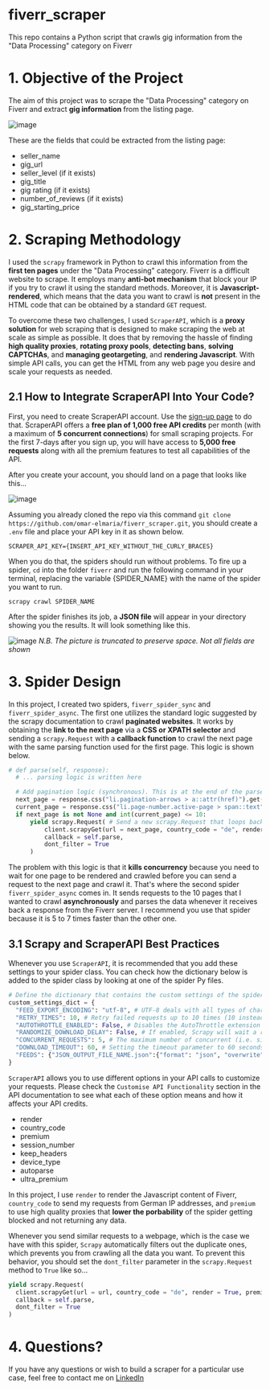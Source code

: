 # fiverr_scraper
This repo contains a Python script that crawls gig information from the "Data Processing" category on Fiverr

# 1. Objective of the Project
The aim of this project was to scrape the "Data Processing" category on Fiverr and extract **gig information** from the listing page.

![image](https://user-images.githubusercontent.com/98691360/198831106-e30af12c-5275-4740-81f9-8f22da3fbc6a.png)

These are the fields that could be extracted from the listing page:
- seller_name
- gig_url
- seller_level (if it exists)
- gig_title
- gig rating (if it exists)
- number_of_reviews (if it exists)
- gig_starting_price

# 2. Scraping Methodology
I used the ```scrapy``` framework in Python to crawl this information from the **first ten pages** under the "Data Processing" category. Fiverr is a difficult website to scrape. It employs many **anti-bot mechanism** that block your IP if you try to crawl it using the standard methods. Moreover, it is **Javascript-rendered**, which means that the data you want to crawl is **not** present in the HTML code that can be obtained by a standard ```GET``` request.

To overcome these two challenges, I used ```ScraperAPI```, which is a **proxy solution** for web scraping that is designed to make scraping the web at scale as simple as possible. It does that by removing the hassle of finding **high quality proxies**, **rotating proxy pools**, **detecting bans**, **solving CAPTCHAs**, and **managing geotargeting**, and **rendering Javascript**. With simple API calls, you can get the HTML from any web page you desire and scale your requests as needed.

## 2.1 How to Integrate ScraperAPI Into Your Code?
First, you need to create ScraperAPI account. Use the [sign-up page](https://dashboard.scraperapi.com/signup) to do that. ScraperAPI offers a **free plan of 1,000 free API credits** per month (with a maximum of **5 concurrent connections**) for small scraping projects. For the first 7-days after you sign up, you will have access to **5,000 free requests** along with all the premium features to test all capabilities of the API.

After you create your account, you should land on a page that looks like this...

![image](https://user-images.githubusercontent.com/98691360/198832083-12a3bc7e-d8a4-492e-bb61-2f3e93db98ed.png)

Assuming you already cloned the repo via this command ```git clone https://github.com/omar-elmaria/fiverr_scraper.git```, you should create a ```.env``` file and place your API key in it as shown below.
```
SCRAPER_API_KEY={INSERT_API_KEY_WITHOUT_THE_CURLY_BRACES}
```
When you do that, the spiders should run without problems. To fire up a spider, ```cd``` into the folder ```fiverr``` and run the following command in your terminal, replacing the variable {SPIDER_NAME} with the name of the spider you want to run.
```
scrapy crawl SPIDER_NAME
```
After the spider finishes its job, a **JSON file** will appear in your directory showing you the results. It will look something like this.

![image](https://user-images.githubusercontent.com/98691360/198832371-e699944c-ec8c-4dd2-87d9-fcc73309ee0f.png)
_N.B. The picture is truncated to preserve space. Not all fields are shown_

# 3. Spider Design
In this project, I created two spiders, ```fiverr_spider_sync``` and ```fiverr_spider_async```. The first one utilizes the standard logic suggested by the scrapy documentation to crawl **paginated websites**. It works by obtaining the **link to the next page** via a **CSS or XPATH selector** and sending a ```scrapy.Request``` with a **callback function** to crawl the next page with the same parsing function used for the first page. This logic is shown below.
```python
# def parse(self, response):
  # ... parsing logic is written here

  # Add pagination logic (synchronous). This is at the end of the parse function after the fields are yielded to a dictionary
  next_page = response.css("li.pagination-arrows > a::attr(href)").get() # Obtain the link to the next page
  current_page = response.css("li.page-number.active-page > span::text").get() # Obtain the current page number
  if next_page is not None and int(current_page) <= 10:
      yield scrapy.Request( # Send a new scrapy.Request that loops back to the parse function to crawl the same data on the next
          client.scrapyGet(url = next_page, country_code = "de", render = True),
          callback = self.parse,
          dont_filter = True
      )
```

The problem with this logic is that it **kills concurrency** because you need to wait for one page to be rendered and crawled before you can send a request to the next page and crawl it. That's where the second spider ```fiverr_spider_async``` comes in. It sends requests to the 10 pages that I wanted to crawl **asynchronously** and parses the data whenever it receives back a response from the Fiverr server. I recommend you use that spider because it is 5 to 7 times faster than the other one.

## 3.1 Scrapy and ScraperAPI Best Practices
Whenever you use ```ScraperAPI```, it is recommended that you add these settings to your spider class. You can check how the dictionary below is added to the spider class by looking at one of the spider Py files.
```python
# Define the dictionary that contains the custom settings of the spiders. This will be used in all other spiders
custom_settings_dict = {
  "FEED_EXPORT_ENCODING": "utf-8", # UTF-8 deals with all types of characters
  "RETRY_TIMES": 10, # Retry failed requests up to 10 times (10 instead of 3 because Fiverr is a hard site to scrape)
  "AUTOTHROTTLE_ENABLED": False, # Disables the AutoThrottle extension (recommended to be used with proxy services unless the website is tough to crawl)
  "RANDOMIZE_DOWNLOAD_DELAY": False, # If enabled, Scrapy will wait a random amount of time (between 0.5 * DOWNLOAD_DELAY and 1.5 * DOWNLOAD_DELAY) while fetching requests from the same website
  "CONCURRENT_REQUESTS": 5, # The maximum number of concurrent (i.e. simultaneous) requests that will be performed by the Scrapy downloader
  "DOWNLOAD_TIMEOUT": 60, # Setting the timeout parameter to 60 seconds as per the ScraperAPI documentation
  "FEEDS": {"JSON_OUTPUT_FILE_NAME.json":{"format": "json", "overwrite": True}} # Export to a JSON file with an overwrite functionality
}
```

```ScraperAPI``` allows you to use different options in your API calls to customize your requests. Please check the ```Customise API Functionality``` section in the API documentation to see what each of these option means and how it affects your API credits.
- render
- country_code
- premium
- session_number
- keep_headers
- device_type
- autoparse
- ultra_premium

In this project, I use ```render``` to render the Javascript content of Fiverr, ```country_code``` to send my requests from German IP addresses, and ```premium``` to use high quality proxies that **lower the porbability** of the spider getting blocked and not returning any data.

Whenever you send similar requests to a webpage, which is the case we have with this spider, ```Scrapy``` automatically filters out the duplicate ones, which prevents you from crawling all the data you want. To prevent this behavior, you should set the ```dont_filter``` parameter in the ```scrapy.Request``` method to ```True``` like so...
```python
yield scrapy.Request(
  client.scrapyGet(url = url, country_code = "de", render = True, premium = True),
  callback = self.parse,
  dont_filter = True
)
```
# 4. Questions?
If you have any questions or wish to build a scraper for a particular use case, feel free to contact me on [LinkedIn](https://www.linkedin.com/in/omar-elmaria/)
